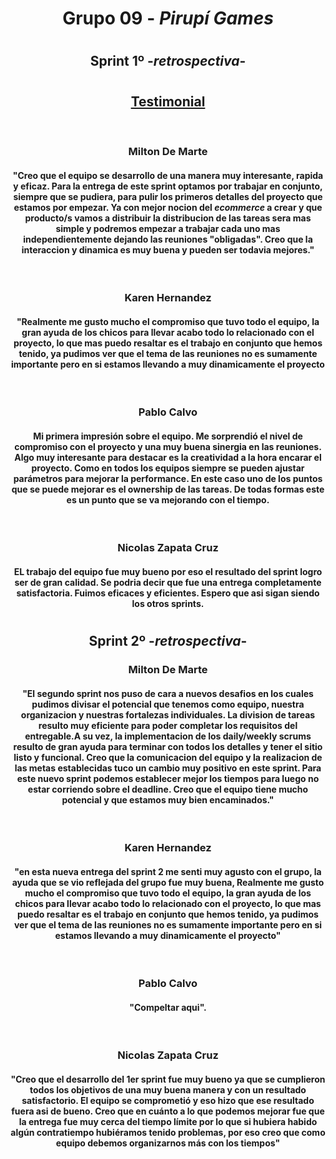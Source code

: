 # <h1 align="center">Grupo 09 - <em>Pirupí Games</em></h1>

#

## <h2 align="center"> **Sprint 1º** -_retrospectiva_-</h2>

#

## <h2 align="center" style="text-decoration:underline"> Testimonial </h2>

<br>

<h3 align="center">Milton De Marte</h3>

#### <p align="center">"Creo que el equipo se desarrollo de una manera muy interesante, rapida y eficaz. Para la entrega de este sprint optamos por trabajar en conjunto, siempre que se pudiera, para pulir los primeros detalles del proyecto que estamos por empezar. Ya con mejor nocion del _ecommerce_ a crear y que producto/s vamos a distribuir la distribucion de las tareas sera mas simple y podremos empezar a trabajar cada uno mas independientemente dejando las reuniones "obligadas". Creo que la interaccion y dinamica es muy buena y pueden ser todavia mejores."</p>

<br>

<h3 align="center">Karen Hernandez</h3>

#### <p align="center">"Realmente me gusto mucho el compromiso que tuvo todo el equipo, la gran ayuda de los chicos para llevar acabo todo lo relacionado con el proyecto, lo que mas puedo resaltar es el trabajo en conjunto que hemos tenido, ya pudimos ver que el tema de las reuniones no es sumamente importante pero en si estamos llevando a muy dinamicamente el proyecto</p>

<br>

<h3 align="center">Pablo Calvo</h3>

#### <p align="center">Mi primera impresión sobre el equipo. Me sorprendió el nivel de compromiso con el proyecto y una muy buena sinergia en las reuniones. Algo muy interesante para destacar es la creatividad a la hora encarar el proyecto. Como en todos los equipos siempre se pueden ajustar parámetros para mejorar la performance. En este caso uno de los puntos que se puede mejorar es el ownership de las tareas. De todas formas este es un punto que se va mejorando con el tiempo.</p>

<br>

<h3 align="center">Nicolas Zapata Cruz</h3>

#### <p align="center">EL trabajo del equipo fue muy bueno por eso el resultado del sprint logro ser de gran calidad. Se podria decir que fue una entrega completamente satisfactoria. Fuimos eficaces y eficientes. Espero que asi sigan siendo los otros sprints.</p>

#

## <h2 align="center"> **Sprint 2º** -_retrospectiva_-</h2>

<h3 align="center">Milton De Marte</h3>

#### <p align="center">"El segundo sprint nos puso de cara a nuevos desafios en los cuales pudimos divisar el potencial que tenemos como equipo, nuestra organizacion y nuestras fortalezas individuales. La division de tareas resulto muy eficiente para poder completar los requisitos del entregable.A su vez, la implementacion de los daily/weekly scrums resulto de gran ayuda para terminar con todos los detalles y tener el sitio listo y funcional. Creo que la comunicacion del equipo y la realizacion de las metas establecidas tuco un cambio muy positivo en este sprint. Para este nuevo sprint podemos establecer mejor los tiempos para luego no estar corriendo sobre el deadline. Creo que el equipo tiene mucho potencial y que estamos muy bien encaminados."</p>

<br>

<h3 align="center">Karen Hernandez</h3>

#### <p align="center">"en esta nueva entrega del sprint 2 me senti muy agusto con el grupo, la ayuda que se vio reflejada del grupo fue muy buena, Realmente me gusto mucho el compromiso que tuvo todo el equipo, la gran ayuda de los chicos para llevar acabo todo lo relacionado con el proyecto, lo que mas puedo resaltar es el trabajo en conjunto que hemos tenido, ya pudimos ver que el tema de las reuniones no es sumamente importante pero en si estamos llevando a muy dinamicamente el proyecto"</p>

<br>

<h3 align="center">Pablo Calvo</h3>

#### <p align="center">"Compeltar aqui".</p>

<br>

<h3 align="center">Nicolas Zapata Cruz</h3>

#### <p align="center">"Creo que el desarrollo del 1er sprint fue muy bueno ya que se cumplieron todos los objetivos de una muy buena manera y con un resultado satisfactorio. El equipo se comprometió y eso hizo que ese resultado fuera asi de bueno. Creo que en cuánto a lo que podemos mejorar fue que la entrega fue muy cerca del tiempo límite por lo que si hubiera habido algún contratiempo hubiéramos tenido problemas, por eso creo que como equipo debemos organizarnos más con los tiempos"</p>

<br>
